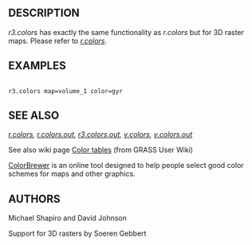 
## DESCRIPTION

*r3.colors* has exactly the same functionality
as *r.colors* but for 3D raster maps. Please refer
to *[r.colors](r.colors.html)*.

## EXAMPLES

```

r3.colors map=volume_1 color=gyr

```

## SEE ALSO

*[r.colors](r.colors.html),
[r.colors.out](r.colors.out.html),
[r3.colors.out](r3.colors.out.html),
[v.colors](v.colors.html),
[v.colors.out](v.colors.out.html)*

See also wiki
page [Color
tables](https://grasswiki.osgeo.org/wiki/Color_tables) (from GRASS User Wiki)

[ColorBrewer](https://colorbrewer2.org) is an online tool designed to
help people select good color schemes for maps and other graphics.

## AUTHORS

Michael Shapiro and David Johnson

Support for 3D rasters by Soeren Gebbert

